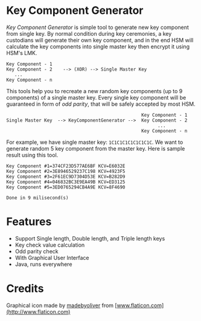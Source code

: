 # Key Component Generator
*Key Component Generator* is simple tool to generate new key component from single key.
By normal condition during key ceremonies, a key custodians will generate their own key component, and in the end HSM will calculate the key components into single master key then encrypt it using HSM's LMK.

```
Key Component - 1
Key Component - 2    --> (XOR) --> Single Master Key
   ...
Key Component - n
```

This tools help you to recreate a new random key components (up to 9 components) of a single master key. Every single key component will be guaranteed in form of *odd parity*, that will be safely accepted by most HSM.

```
                                                  Key Component - 1
Single Master Key  --> KeyComponentGenerator -->  Key Component - 2
                                                        ...
                                                  Key Component - n
```
For example, we have single master key: `1C1C1C1C1C1C1C1C`. We want to generate random 5 key component from the master key.
Here is sample result using this tool.

```
Key Component #1=374CF23D577AE6BF KCV=E6032E
Key Component #2=3E8946529237C198 KCV=4923F5
Key Component #3=2F61EC9D7304D53E KCV=B282D9
Key Component #4=046832BC3E9EA49B KCV=ED3125
Key Component #5=3ED0765294CB4A9E KCV=8F4690

Done in 9 milisecond(s)
```
# Features
- Support Single length, Double length, and Triple length keys
- Key check value calculation
- Odd parity check
- With Graphical User Interface
- Java, runs everywhere

# Credits
Graphical icon made by [madebyoliver](http://www.flaticon.com/authors/madebyoliver) from [www.flaticon.com](http://www.flaticon.com)
